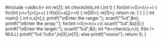 #include <stdio.h>
int re[2];
int *check(int*s,int l,int t)
{
	for(int i=0;i<l;i++)
	{
		for(int j=i+1;j<l;j++)
		{
			if(s[i]+s[j]==t)
			{
				re[0]=i;
				re[1]=j;
				return re;
			}
		}
	}
}
int main()
{
	int n,s[n],t;
	printf("\nEnter the range:");
	scanf("%d",&n);
	printf("\nEnter the array:");
    for(int i=0;i<n;i++){
    scanf("%d",&s[i]);}
    printf("\nEnter the target:");
    scanf("%d",&t);
	int *in=check(s,n,t);
	if(in != NULL)
			printf("%d %d\n",in[0],in[1]);
	else
		printf("noooo");
	return 0;
}
